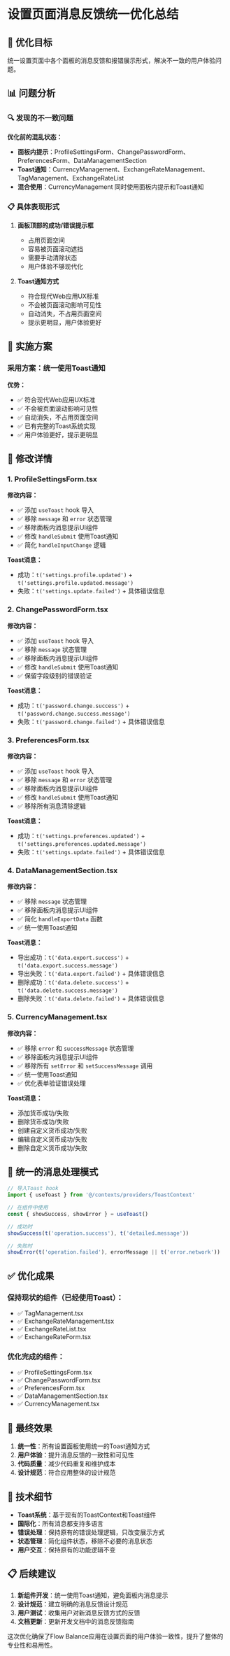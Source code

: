# 设置页面消息反馈统一优化总结

## 🎯 优化目标

统一设置页面中各个面板的消息反馈和报错展示形式，解决不一致的用户体验问题。

## 📊 问题分析

### 🔍 发现的不一致问题

**优化前的混乱状态：**

- **面板内提示**：ProfileSettingsForm、ChangePasswordForm、PreferencesForm、DataManagementSection
- **Toast通知**：CurrencyManagement、ExchangeRateManagement、TagManagement、ExchangeRateList
- **混合使用**：CurrencyManagement 同时使用面板内提示和Toast通知

### 📋 具体表现形式

1. **面板顶部的成功/错误提示框**

   - 占用页面空间
   - 容易被页面滚动遮挡
   - 需要手动清除状态
   - 用户体验不够现代化

2. **Toast通知方式**
   - 符合现代Web应用UX标准
   - 不会被页面滚动影响可见性
   - 自动消失，不占用页面空间
   - 提示更明显，用户体验更好

## 🚀 实施方案

### **采用方案：统一使用Toast通知**

**优势：**

- ✅ 符合现代Web应用UX标准
- ✅ 不会被页面滚动影响可见性
- ✅ 自动消失，不占用页面空间
- ✅ 已有完整的Toast系统实现
- ✅ 用户体验更好，提示更明显

## 📝 修改详情

### 1. ProfileSettingsForm.tsx

**修改内容：**

- ✅ 添加 `useToast` hook 导入
- ✅ 移除 `message` 和 `error` 状态管理
- ✅ 移除面板内消息提示UI组件
- ✅ 修改 `handleSubmit` 使用Toast通知
- ✅ 简化 `handleInputChange` 逻辑

**Toast消息：**

- 成功：`t('settings.profile.updated')` + `t('settings.profile.updated.message')`
- 失败：`t('settings.update.failed')` + 具体错误信息

### 2. ChangePasswordForm.tsx

**修改内容：**

- ✅ 添加 `useToast` hook 导入
- ✅ 移除 `message` 状态管理
- ✅ 移除面板内消息提示UI组件
- ✅ 修改 `handleSubmit` 使用Toast通知
- ✅ 保留字段级别的错误验证

**Toast消息：**

- 成功：`t('password.change.success')` + `t('password.change.success.message')`
- 失败：`t('password.change.failed')` + 具体错误信息

### 3. PreferencesForm.tsx

**修改内容：**

- ✅ 添加 `useToast` hook 导入
- ✅ 移除 `message` 和 `error` 状态管理
- ✅ 移除面板内消息提示UI组件
- ✅ 修改 `handleSubmit` 使用Toast通知
- ✅ 移除所有消息清除逻辑

**Toast消息：**

- 成功：`t('settings.preferences.updated')` + `t('settings.preferences.updated.message')`
- 失败：`t('settings.update.failed')` + 具体错误信息

### 4. DataManagementSection.tsx

**修改内容：**

- ✅ 移除 `message` 状态管理
- ✅ 移除面板内消息提示UI组件
- ✅ 简化 `handleExportData` 函数
- ✅ 统一使用Toast通知

**Toast消息：**

- 导出成功：`t('data.export.success')` + `t('data.export.success.message')`
- 导出失败：`t('data.export.failed')` + 具体错误信息
- 删除成功：`t('data.delete.success')` + `t('data.delete.success.message')`
- 删除失败：`t('data.delete.failed')` + 具体错误信息

### 5. CurrencyManagement.tsx

**修改内容：**

- ✅ 移除 `error` 和 `successMessage` 状态管理
- ✅ 移除面板内消息提示UI组件
- ✅ 移除所有 `setError` 和 `setSuccessMessage` 调用
- ✅ 统一使用Toast通知
- ✅ 优化表单验证错误处理

**Toast消息：**

- 添加货币成功/失败
- 删除货币成功/失败
- 创建自定义货币成功/失败
- 编辑自定义货币成功/失败
- 删除自定义货币成功/失败

## 🎨 统一的消息处理模式

```typescript
// 导入Toast hook
import { useToast } from '@/contexts/providers/ToastContext'

// 在组件中使用
const { showSuccess, showError } = useToast()

// 成功时
showSuccess(t('operation.success'), t('detailed.message'))

// 失败时
showError(t('operation.failed'), errorMessage || t('error.network'))
```

## ✅ 优化成果

### 保持现状的组件（已经使用Toast）：

- ✅ TagManagement.tsx
- ✅ ExchangeRateManagement.tsx
- ✅ ExchangeRateList.tsx
- ✅ ExchangeRateForm.tsx

### 优化完成的组件：

- ✅ ProfileSettingsForm.tsx
- ✅ ChangePasswordForm.tsx
- ✅ PreferencesForm.tsx
- ✅ DataManagementSection.tsx
- ✅ CurrencyManagement.tsx

## 🎯 最终效果

1. **统一性**：所有设置面板使用统一的Toast通知方式
2. **用户体验**：提升消息反馈的一致性和可见性
3. **代码质量**：减少代码重复和维护成本
4. **设计规范**：符合应用整体的设计规范

## 🔧 技术细节

- **Toast系统**：基于现有的ToastContext和Toast组件
- **国际化**：所有消息都支持多语言
- **错误处理**：保持原有的错误处理逻辑，只改变展示方式
- **状态管理**：简化组件状态，移除不必要的消息状态
- **用户交互**：保持原有的功能逻辑不变

## 📋 后续建议

1. **新组件开发**：统一使用Toast通知，避免面板内消息提示
2. **设计规范**：建立明确的消息反馈设计规范
3. **用户测试**：收集用户对新消息反馈方式的反馈
4. **文档更新**：更新开发文档中的消息反馈指南

这次优化确保了Flow Balance应用在设置页面的用户体验一致性，提升了整体的专业性和易用性。
